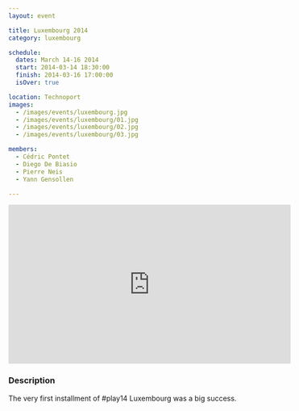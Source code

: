 ```yaml
---
layout: event

title: Luxembourg 2014
category: luxembourg

schedule:
  dates: March 14-16 2014
  start: 2014-03-14 18:30:00
  finish: 2014-03-16 17:00:00
  isOver: true

location: Technoport
images:
  - /images/events/luxembourg.jpg
  - /images/events/luxembourg/01.jpg
  - /images/events/luxembourg/02.jpg
  - /images/events/luxembourg/03.jpg

members:
  - Cédric Pontet
  - Diego De Biasio
  - Pierre Neis
  - Yann Gensollen

---
```


<iframe width="560" height="315" src="https://www.youtube.com/embed/Cvuk3DlJtoQ" frameborder="0" allowfullscreen></iframe>

### Description
The very first installment of #play14 Luxembourg was a big success.
